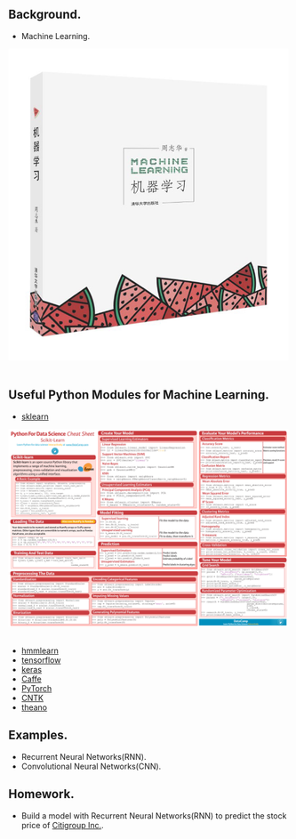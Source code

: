 ## Background.  
* Machine Learning.  
<div align="center">  
  <img src="ml.png"><br><br>  
</div>  

## Useful Python Modules for Machine Learning.  
* [sklearn](http://scikit-learn.org/stable/user_guide.html)    
<div align="center">  
  <img src="sklearn.png"><br><br>  
</div>  
    
* [hmmlearn](http://hmmlearn.readthedocs.io/en/latest/)    
* [tensorflow](https://www.tensorflow.org/)    
* [keras](https://keras.io/)    
* [Caffe](http://caffe.berkeleyvision.org/)     
* [PyTorch](http://pytorch.org/)    
* [CNTK](https://docs.microsoft.com/zh-cn/cognitive-toolkit/)     
* [theano](http://deeplearning.net/software/theano/index.html)     

## Examples.  
* Recurrent Neural Networks(RNN).
* Convolutional Neural Networks(CNN).

## Homework.  
* Build a model with Recurrent Neural Networks(RNN) to predict the stock price of [Citigroup Inc.](https://finance.yahoo.com/quote/c?p=c).
